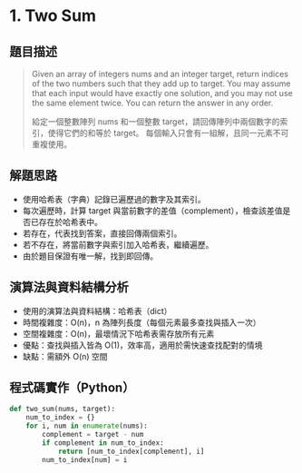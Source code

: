 # 1. Two Sum

## 題目描述
> Given an array of integers nums and an integer target, return indices of the two numbers such that they add up to target.
> You may assume that each input would have exactly one solution, and you may not use the same element twice.
> You can return the answer in any order.
>
> 給定一個整數陣列 nums 和一個整數 target，請回傳陣列中兩個數字的索引，使得它們的和等於 target。
> 每個輸入只會有一組解，且同一元素不可重複使用。

## 解題思路
- 使用哈希表（字典）記錄已遍歷過的數字及其索引。
- 每次遍歷時，計算 target 與當前數字的差值（complement），檢查該差值是否已存在於哈希表中。
- 若存在，代表找到答案，直接回傳兩個索引。
- 若不存在，將當前數字與索引加入哈希表，繼續遍歷。
- 由於題目保證有唯一解，找到即回傳。

## 演算法與資料結構分析
- 使用的演算法與資料結構：哈希表（dict）
- 時間複雜度：O(n)，n 為陣列長度（每個元素最多查找與插入一次）
- 空間複雜度：O(n)，最壞情況下哈希表需存放所有元素
- 優點：查找與插入皆為 O(1)，效率高，適用於需快速查找配對的情境
- 缺點：需額外 O(n) 空間

## 程式碼實作（Python）
```python
def two_sum(nums, target):
    num_to_index = {}
    for i, num in enumerate(nums):
        complement = target - num
        if complement in num_to_index:
            return [num_to_index[complement], i]
        num_to_index[num] = i
```

